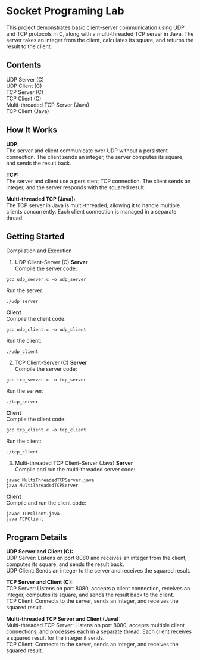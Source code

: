 # Socket Programing Lab

This project demonstrates basic client-server communication using UDP and TCP protocols in C, along with a multi-threaded TCP server in Java. The server takes an integer from the client, calculates its square, and returns the result to the client.

## Contents
UDP Server (C)\
UDP Client (C)\
TCP Server (C)\
TCP Client (C)\
Multi-threaded TCP Server (Java)\
TCP Client (Java)

## How It Works
**UDP:**\
The server and client communicate over UDP without a persistent connection. The client sends an integer, the server computes its square, and sends the result back.

**TCP:** \
The server and client use a persistent TCP connection. The client sends an integer, and the server responds with the squared result.

**Multi-threaded TCP (Java):** \
The TCP server in Java is multi-threaded, allowing it to handle multiple clients concurrently. Each client connection is managed in a separate thread.

## Getting Started
Compilation and Execution
1. UDP Client-Server (C)
**Server**\
Compile the server code:
```
gcc udp_server.c -o udp_server
```
Run the server:
```
./udp_server
```
**Client**\
Compile the client code:
```
gcc udp_client.c -o udp_client
```
Run the client:
```
./udp_client
```

2. TCP Client-Server (C)
**Server**\
Compile the server code:
```
gcc tcp_server.c -o tcp_server
```
Run the server:
```
./tcp_server
```
**Client**\
Compile the client code:
```
gcc tcp_client.c -o tcp_client
```
Run the client:
```
./tcp_client
```
3. Multi-threaded TCP Client-Server (Java)
**Server**\
Compile and run the multi-threaded server code:
```
javac MultiThreadedTCPServer.java
java MultiThreadedTCPServer
```
**Client**\
Compile and run the client code:
```
javac TCPClient.java
java TCPClient
```

## Program Details
**UDP Server and Client (C):**\
UDP Server: Listens on port 8080 and receives an integer from the client, computes its square, and sends the result back.\
UDP Client: Sends an integer to the server and receives the squared result.

**TCP Server and Client (C):**\
TCP Server: Listens on port 8080, accepts a client connection, receives an integer, computes its square, and sends the result back to the client.\
TCP Client: Connects to the server, sends an integer, and receives the squared result.

**Multi-threaded TCP Server and Client (Java):**\
Multi-threaded TCP Server: Listens on port 8080, accepts multiple client connections, and processes each in a separate thread. Each client receives a squared result for the integer it sends.\
TCP Client: Connects to the server, sends an integer, and receives the squared result.

